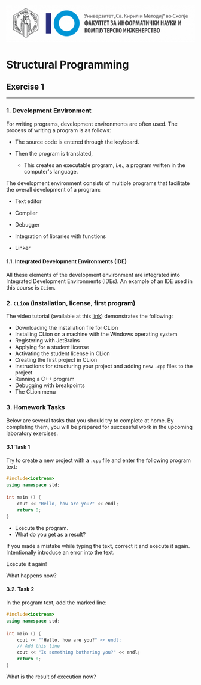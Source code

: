 <img src="../img/logo_mk.png">

# Structural Programming
## Exercise 1

***

### 1. Development Environment

For writing programs, development environments are often used. The process of writing a program is as follows:

- The source code is entered through the keyboard.

- Then the program is translated,

  - This creates an executable program, i.e., a program written in the computer's language.

The development environment consists of multiple programs that facilitate the overall development of a program:

- Text editor

- Compiler

- Debugger

- Integration of libraries with functions

- Linker

#### 1.1. Integrated Development Environments (IDE)
All these elements of the development environment are integrated into Integrated Development Environments (IDEs). An example of an IDE used in this course is `CLion`.

### 2. `CLion` (installation, license, first program)

The video tutorial (available at this [link](https://www.youtube.com/watch?v=q22pBoHHHEE)) demonstrates the following:

- Downloading the installation file for CLion
- Installing CLion on a machine with the Windows operating system
- Registering with JetBrains
- Applying for a student license
- Activating the student license in CLion
- Creating the first project in CLion
- Instructions for structuring your project and adding new `.cpp` files to the project
- Running a C++ program
- Debugging with breakpoints
- The CLion menu

### 3. Homework Tasks

Below are several tasks that you should try to complete at home. By completing them, you will be prepared for successful work in the upcoming laboratory exercises.

#### 3.1 Task 1

Try to create a new project with a `.cpp` file and enter the following program text:

```cpp
#include<iostream>
using namespace std;

int main () {
    cout << "Hello, how are you?" << endl;
    return 0;
}
```

- Execute the program.
- What do you get as a result?

If you made a mistake while typing the text, correct it and execute it again. Intentionally introduce an error into the text.

Execute it again!

What happens now?

#### 3.2. Task 2
In the program text, add the marked line:

```cpp
#include<iostream>
using namespace std;

int main () {
    cout << ""Hello, how are you?" << endl;
    // Add this line
    cout << "Is something bothering you?" << endl;
    return 0;
}
```

What is the result of execution now?